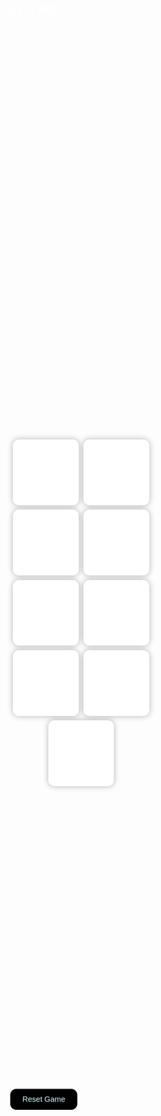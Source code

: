 <!DOCTYPE html>
<html lang="en">
<head>
  <meta charset="UTF-8" />
  <meta name="viewport" content="width=device-width, initial-scale=1.0"/>
  <title>XOX Game</title>
  <style>
    * {
      margin: 0;
      padding: 0;
      box-sizing: border-box;
    }

    body {
      background-color: #4497c1;
      text-align: center;
      font-family: sans-serif;
    }

    h1 {
      margin-top: 2rem;
      color: white;
    }

    .container {
      height: 70vh;
      display: flex;
      flex-wrap: wrap;
      justify-content: center;
      align-items: center;
      gap: 1.2vmin;
    }

    .game {
      height: 60vmin;
      width: 60vmin;
      display: flex;
      flex-wrap: wrap;
      justify-content: center;
      align-items: center;
      gap: 1.2vmin;
    }

    .box {
      height: 18vmin;
      width: 18vmin;
      border-radius: 1rem;
      border: none;
      font-size: 6vmin;
      color: rgb(255, 111, 0);
      background-color: white;
      box-shadow: 0 0 1rem rgba(0, 0, 0, 0.3);
      cursor: pointer;
      transition: background-color 0.2s ease;
    }

    .box:hover:enabled {
      background-color: #f0f0f0;
    }

    #Reset-btn,
    #new-button {
      padding: 1rem 2rem;
      font-size: 1.25rem;
      background-color: black;
      color: #c9f4f6;
      border: none;
      border-radius: 1rem;
      cursor: pointer;
      margin: 1rem;
    }

    #Reset-btn:hover,
    #new-button:hover {
      background-color: #333;
    }

    .msg-container {
      height: 100vmin;
      display: flex;
      justify-content: center;
      align-items: center;
      flex-direction: column;
      gap: 2rem;
      background-color: rgba(0, 0, 0, 0.6);
      color: white;
      position: absolute;
      top: 0;
      left: 0;
      right: 0;
      z-index: 10;
    }

    .msg {
      font-size: 2rem;
      font-weight: bold;
    }

    .hide {
      display: none;
    }
  </style>
</head>
<body>
  <!-- Winner Message Container -->
  <div class="msg-container hide">
    <p class="msg">Winner</p>
    <button id="new-button">New Game</button>
  </div>

  <!-- Main Game Area -->
  <main>
    <h1>LET'S XOX IT</h1>
    <div class="container">
      <div class="game">
        <button class="box"></button>
        <button class="box"></button>
        <button class="box"></button>
        <button class="box"></button>
        <button class="box"></button>
        <button class="box"></button>
        <button class="box"></button>
        <button class="box"></button>
        <button class="box"></button>
      </div>
    </div>
    <button id="Reset-btn">Reset Game</button>
  </main>

  <!-- JavaScript Code -->
  <script>
    let boxes = document.querySelectorAll(".box");
    let resetBtn = document.querySelector("#Reset-btn");
    let newGameBtn = document.querySelector("#new-button");
    let msgContainer = document.querySelector(".msg-container");
    let msg = document.querySelector(".msg");

    let turnO = true; // true = O's turn, false = X's turn
    let count = 0; // to track number of moves

    const winPatterns = [
      [0, 1, 2],
      [0, 3, 6],
      [0, 4, 8],
      [1, 4, 7],
      [2, 5, 8],
      [2, 4, 6],
      [3, 4, 7],
      [6, 7, 8],
    ];

    const resetGame = () => {
      turnO = true;
      count = 0;
      enableBoxes();
      msgContainer.classList.add("hide");
    };

    boxes.forEach((box) => {
      box.addEventListener("click", () => {
        if (turnO) {
          box.innerText = "O";
          turnO = false;
        } else {
          box.innerText = "X";
          turnO = true;
        }
        box.disabled = true;
        count++;

        let isWinner = checkWinner();

        if (count === 9 && !isWinner) {
          gameDraw();
        }
      });
    });

    const gameDraw = () => {
      msg.innerText = "Game was a Draw.";
      msgContainer.classList.remove("hide");
      disableBoxes();
    };

    const disableBoxes = () => {
      for (let box of boxes) {
        box.disabled = true;
      }
    };

    const enableBoxes = () => {
      for (let box of boxes) {
        box.disabled = false;
        box.innerText = "";
      }
    };

    const showWinner = (winner) => {
      msg.innerText = `Congratulations! Winner is ${winner}.`;
      msgContainer.classList.remove("hide");
      disableBoxes();
    };

    const checkWinner = () => {
      for (let pattern of winPatterns) {
        let pos1Val = boxes[pattern[0]].innerText;
        let pos2Val = boxes[pattern[1]].innerText;
        let pos3Val = boxes[pattern[2]].innerText;

        if (pos1Val !== "" && pos2Val !== "" && pos3Val !== "") {
          if (pos1Val === pos2Val && pos2Val === pos3Val) {
            showWinner(pos1Val);
            return true;
          }
        }
      }
      return false;
    };

    newGameBtn.addEventListener("click", resetGame);
    resetBtn.addEventListener("click", resetGame);
  </script>
</body>
</html>

